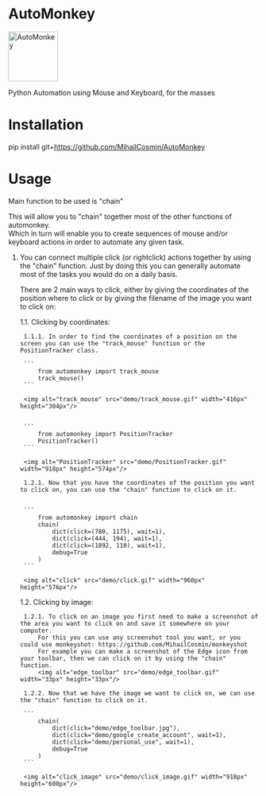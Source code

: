 # AutoMonkey
<img alt="AutoMonkey" src="img/monkey.ico" width="100px" height="100px"/>

Python Automation using Mouse and Keyboard, for the masses

# Installation
pip install git+https://github.com/MihailCosmin/AutoMonkey

# Usage
Main function to be used is "chain"  

This will allow you to "chain" together most of the other functions of automonkey.  
Which in turn will enable you to create sequences of mouse and/or keyboard actions in order to automate any given task.

1. You can connect multiple click (or rightclick) actions together by using the "chain" function. Just by doing this you can generally automate most of the tasks you would do on a daily basis.

    There are 2 main ways to click, either by giving the coordinates of the position where to click or by giving the filename of the image you want to click on:

    1.1. Clicking by coordinates:

        1.1.1. In order to find the coordinates of a position on the screen you can use the "track_mouse" function or the PositionTracker class.

        ```
            from automonkey import track_mouse
            track_mouse()
        ```

        <img alt="track_mouse" src="demo/track_mouse.gif" width="416px" height="304px"/>


        ```
            from automonkey import PositionTracker
            PositionTracker()
        ```

        <img alt="PositionTracker" src="demo/PositionTracker.gif" width="918px" height="574px"/>

        1.2.1. Now that you have the coordinates of the position you want to click on, you can use the "chain" function to click on it.


        ```
            from automonkey import chain
            chain(  
                dict(click=(780, 1175), wait=1),  
                dict(click=(444, 194), wait=1),  
                dict(click=(1892, 110), wait=1),  
                debug=True  
            )
        ```

        <img alt="click" src="demo/click.gif" width="960px" height="576px"/>

    1.2. Clicking by image:

        1.2.1. To click on an image you first need to make a screenshot of the area you want to click on and save it somewhere on your computer.
            For this you can use any screenshot tool you want, or you could use monkeyshot: https://github.com/MihailCosmin/monkeyshot
            For example you can make a screenshot of the Edge icon from your toolbar, then we can click on it by using the "chain" function.
            <img alt="edge_toolbar" src="demo/edge_toolbar.gif" width="33px" height="33px"/>

        1.2.2. Now that we have the image we want to click on, we can use the "chain" function to click on it.

        ```
            chain(
                dict(click="demo/edge_toolbar.jpg"),
                dict(click="demo/google_create_account", wait=1),
                dict(click="demo/personal_use", wait=1),
                debug=True
            )
        ```

        <img alt="click_image" src="demo/click_image.gif" width="918px" height="600px"/>
